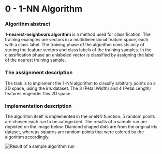 # 0 - 1-NN Algorithm

### Algorithm abstract
**1-nearest-neighbours algorithm** is a method used for classification. The training examples are vectors in a multidimensional feature space, each with a class label. The training phase of the algorithm consists only of storing the feature vectors and class labels of the training samples. In the classification phase an unlabeled vector is classified by assigning the label of the nearest training sample.

### The assignment description
The task is to implement the 1-NN algorithm to classify arbitrary points on a 2D space, using the iris dataset. The 3 (Petal.Width) and 4 (Petal.Length) features engender this 2D space.

### Implementation description
The algorithm itself is implemented in the oneNN function. 5 random points are chosen each run to be categorized. The results of a sample run are depicted on the image below. Diamond shaped dots are from the original iris dataset, whereas squares are random points that were colored by the algorithm accordingly.

![Result of a sample algorithm run](https://i.ibb.co/m976yh5/Screenshot-2020-09-12-at-20-35-46.png)

